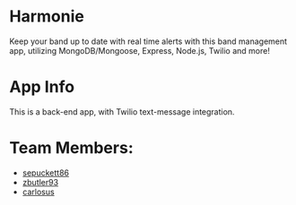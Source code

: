 # Harmonie
Keep your band up to date with real time alerts with this band management app, utilizing MongoDB/Mongoose, Express, Node.js, Twilio and more!

# App Info
This is a back-end app, with Twilio text-message integration.

# Team Members:
* [sepuckett86](https://github.com/sepuckett86)
* [zbutler93](https://github.com/zbutler93)
* [carlosus](https://github.com/carlosus)
